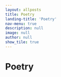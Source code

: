 ```yaml
---
layout: allposts
title: Poetry
landing-title: 'Poetry'
nav-menu: true
description: null
image: null
author: null
show_tile: true
---
```


<h1>Poetry</h1>
